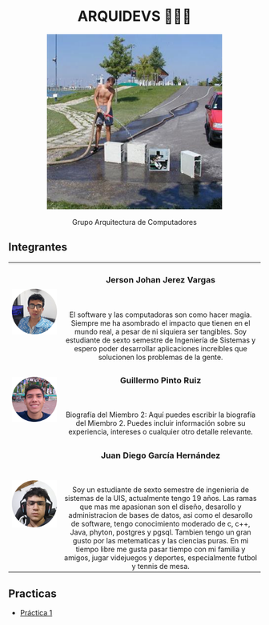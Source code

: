 <h1 align="center">ARQUIDEVS 👨🏻‍🏭</h1>
<p align="center">
   <img width="350" src="https://github.com/Majinka10/arquidevs/blob/main/images/principal.jpg" alt="ARQUIDEVS">
</p>
<p align="center">Grupo Arquitectura de Computadores</p>

## Integrantes

| | |
| :---: | :---: |
| ![Foto del Miembro 1](./images/johan%20readme.png) | <h3>Jerson Johan Jerez Vargas</h3><br><br>El software y las computadoras son como hacer magia. Siempre me ha asombrado el impacto que tienen en el mundo real, a pesar de ni siquiera ser tangibles. Soy estudiante de sexto semestre de Ingeniería de Sistemas y espero poder desarrollar aplicaciones increíbles que solucionen los problemas de la gente.|
| ![Foto del Miembro 2](./images/guillermo%20readme.png) | <h3>Guillermo Pinto Ruiz</h3><br><br>Biografía del Miembro 2: Aquí puedes escribir la biografía del Miembro 2. Puedes incluir información sobre su experiencia, intereses o cualquier otro detalle relevante. |
| ![Foto del Miembro 2](./images/juan%20readme.png) | <h3>Juan Diego García Hernández</h3><br><br>Soy un estudiante de sexto semestre de ingenieria de sistemas de la UIS, actualmente tengo 19 años. Las ramas que mas me apasionan son el diseño, desarollo y administracion de bases de datos, asi como el desarollo de software, tengo conocimiento moderado de c, c++, Java, phyton, postgres y pgsql. Tambien tengo un gran gusto por las metematicas y las ciencias puras. En mi tiempo libre me gusta pasar tiempo con mi familia y amigos, jugar videjuegos y deportes, especialmente futbol y tennis de mesa. |

## Practicas

- [Práctica 1](projects/01)
